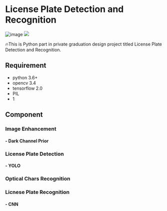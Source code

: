 # License Plate Detection and Recognition
![image](https://img.shields.io/badge/language-Python3-blue.svg)
[![](https://img.shields.io/github/license/mashape/apistatus.svg?maxAge=2592000)](https://github.com/LANCEREN/Graduation-Design_Py/blob/master/LICENSE)

🔥This is Python part in private graduation design project titled License Plate Detection and Recognition.  

## Requirement
- python 3.6+ 
- opencv 3.4
- tensorflow 2.0
- PIL 
- 1

## Component
### Image Enhancement
#### - Dark Channel Prior
### License Plate Detection
#### - YOLO
### Optical Chars Recognition
### Licnese Plate Recognition
#### - CNN
